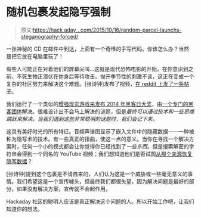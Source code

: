 # 随机包裹发起隐写强制

> 原文:[https://hack aday . com/2015/10/16/random-parcel-launchs-steganography-forced/](https://hackaday.com/2015/10/16/random-parcel-launches-steganographic-compulsion/)

一张神秘的 CD 在邮件中到达，上面有一个奇怪的手写代码。你该怎么办？当然是把它放在电脑里玩了！

有些人可能正在对着他们的屏幕尖叫…这就是现代恐怖电影的开始，在你意识到之前，不死生物正潜伏在你身后等待攻击。抛开季节性的刺激不谈，这正在变成一个复杂的社区努力来解决这个难题。[张诗钟]发布了视频，[在 reddit 上发了一条帖子](https://www.reddit.com/r/creepy/comments/3ongx1/this_creepy_puzzle_arrived_in_our_mail/)。

我们运行了一个类似的[增强现实游戏来发布 2014 年黑客日大奖](http://hackaday.com/2014/05/02/hackaday-space-final-transmission-minecraft-puzzles-explained/)，由[一个专门的黑客团体](https://hackaday.io/project/754-lets-solve-hackadaycomspace)解决。很难设计出不会马上解决的谜题，但是*最终可以通过技术和一些思维跳跃来解决。当我们遇到这些非常聪明的谜题时，我们会记下来。*

这具有美好时光的所有特征。音频声谱图显示了嵌入文件中的隐藏数据——一种被称为隐写术的技术。有一些真正的扭曲，使这一点的意义。当你在寻找一个解决方案时，任何一个小的模式都会让你觉得你已经找到了*一些东西*。但是搜索解密的字符串会得到一个同名的 YouTube 视频；我们想知道他们是否试图[从那个来源恢复隐写数据](https://hackaday.com/2015/08/23/transfer-data-via-youtube/)？

[张诗钟]提到这个包裹是不请自来的，人们认为这是一个威胁或一些毫无意义的事情。我们希望这是一个宣传噱头，但最终我们都很失望，因为解决问题是最好的部分，如果没有解决方案，宣传就不会起作用。

Hackaday 社区的聪明人应该是真正解决这个问题的人。所以开始工作吧，让我们知道你的想法。